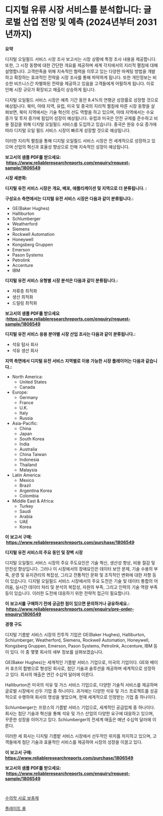 <p><h1>디지털 유류 시장 서비스를 분석합니다: 글로벌 산업 전망 및 예측 (2024년부터 2031년까지)</h1></p><p><strong>요약</strong></p>
<p><p>디지털 오일필드 서비스 시장 조사 보고서는 시장 상황에 특정 조사 내용을 제공합니다. 또한, 그 시장 동향에 대한 간단한 개요를 제공하며 세계 각지에서의 지리적 펼침에 대해 설명합니다. 고객만족을 위해 지속적인 협력을 이루고 있는 다양한 마케팅 방법을 개발하고 확장하는 효과적인 전략을 시장 조사를 통해 파악하게 됩니다. 또한 개인정보는 비슷한 비즈니스간 차별화된 전략을 제공하고 있음을 고객들에게 어필하게 됩니다. 이로 인해 시장 규모가 확장되고 매출이 상승하게 됩니다.</p><p>디지털 오일필드 서비스 시장은 예측 기간 동안 8.4%의 연평균 성장률로 성장할 것으로 예상됩니다. 북미, 아태 지역, 유럽, 미국 및 중국의 지리적 펼침에 따른 시장 동향을 살펴보면, 북미 지역에서는 기술 혁신의 선도 역할을 하고 있으며, 아태 지역에서는 수요 증가 및 투자 증가에 힘입어 성장이 예상됩니다. 유럽과 미국은 안전 규제를 준수하고 비용 절감을 위해 디지털 오일필드 서비스를 도입하고 있습니다. 중국은 원유 수요 증가에 따라 디지털 오일 필드 서비스 시장이 빠르게 성장할 것으로 예상됩니다.</p><p>이러한 지리적 펼침을 통해 디지털 오일필드 서비스 시장은 전 세계적으로 성장하고 있으며 산업의 혁신과 효율성 향상으로 인해 지속적인 성장이 예상됩니다.</p></p>
<p><strong>보고서의 샘플 PDF를 받으세요: &nbsp;<a href="https://www.reliableresearchreports.com/enquiry/request-sample/1806549">https://www.reliableresearchreports.com/enquiry/request-sample/1806549</a></strong></p>
<p><strong>시장 세분화:</strong></p>
<p><strong> 디지털 유전 서비스 시장은 개요, 배포, 애플리케이션 및 지역으로 더 분류됩니다. :</strong></p>
<p><strong>구성요소 측면에서는 디지털 유전 서비스 시장은 다음과 같이 분류됩니다.:</strong></p>
<p><ul><li>GE(Baker Hughes)</li><li>Halliburton</li><li>Schlumberger</li><li>Weatherford</li><li>Siemens</li><li>Rockwell Automation</li><li>Honeywell</li><li>Kongsberg Gruppen</li><li>Emerson</li><li>Pason Systems</li><li>Petrolink</li><li>Accenture</li><li>IBM</li></ul></p>
<p><strong> 디지털 유전 서비스 유형별 시장 분석은 다음과 같이 분류됩니다.:</strong></p>
<p><ul><li>저류층 최적화</li><li>생산 최적화</li><li>드릴링 최적화</li></ul></p>
<p><strong>보고서의 샘플 PDF를 받으세요 :<a href="https://www.reliableresearchreports.com/enquiry/request-sample/1806549">https://www.reliableresearchreports.com/enquiry/request-sample/1806549</a></strong></p>
<p><strong> 디지털 유전 서비스 응용 분야별 시장 산업 조사는 다음과 같이 분류됩니다.:</strong></p>
<p><ul><li>석유 탐사 회사</li><li>석유 생산 회사</li></ul></p>
<p><strong>지역 측면에서 디지털 유전 서비스 지역별로 이용 가능한 시장 플레이어는 다음과 같습니다.:</strong></p>
<p><ul>
    <li>
        North America:
        <ul>
            <li>United States</li>
            <li>Canada</li>
        </ul>
    </li>
    <li>
        Europe:
        <ul>
            <li>Germany</li>
            <li>France</li>
            <li>U.K.</li>
            <li>Italy</li>
            <li>Russia</li>
        </ul>
    </li>
    <li>
        Asia-Pacific:
        <ul>
            <li>China</li>
            <li>Japan</li>
            <li>South Korea</li>
            <li>India</li>
            <li>Australia</li>
            <li>China Taiwan</li>
            <li>Indonesia</li>
            <li>Thailand</li>
            <li>Malaysia</li>
        </ul>
    </li>
    <li>
        Latin America:
        <ul>
            <li>Mexico</li>
            <li>Brazil</li>
            <li>Argentina Korea</li>
            <li>Colombia</li>
        </ul>
    </li>
    <li>
        Middle East & Africa:
        <ul>
            <li>Turkey</li>
            <li>Saudi</li>
            <li>Arabia</li>
            <li>UAE</li>
            <li>Korea</li>
        </ul>
    </li>
    </ul></p>
<p><strong>이 보고서 구매: &nbsp;<a href="https://www.reliableresearchreports.com/purchase/1806549">https://www.reliableresearchreports.com/purchase/1806549</a></strong></p>
<p><strong>디지털 유전 서비스의 주요 동인 및 장벽 시장</strong></p>
<p><p>디지털 오일필드 서비스 시장의 주요 주도요인은 기술 혁신, 생산성 향상, 비용 절감 및 안전성 향상입니다. 그러나 이 시장에서의 장애요인은 데이터 보안 문제, 기술 수용의 부족, 운영 및 유지관리의 복잡성, 그리고 전통적인 문화 및 조직적인 변화에 대한 저항 등이 있습니다. 디지털 오일필드 서비스 시장에서의 주요 도전은 기술 및 데이터 통합의 어려움, 실시간 데이터 처리 및 분석의 복잡성, 자원의 부족, 그리고 인력의 기술 역량 부족 등이 있습니다. 이러한 도전에 대응하기 위한 전략적 접근이 필요합니다.</p></p>
<p><strong>이 보고서를 구매하기 전에 궁금한 점이 있으면 문의하거나 공유하세요.: &nbsp;<a href="https://www.reliableresearchreports.com/enquiry/pre-order-enquiry/1806549">https://www.reliableresearchreports.com/enquiry/pre-order-enquiry/1806549</a></strong></p>
<p><strong>경쟁 구도</strong></p>
<p><p>디지털 기름밭 서비스 시장의 전투적 기업은 GE(Baker Hughes), Halliburton, Schlumberger, Weatherford, Siemens, Rockwell Automation, Honeywell, Kongsberg Gruppen, Emerson, Pason Systems, Petrolink, Accenture, IBM 등이 있다. 이 중 몇몇 회사의 세부 정보를 살펴보겠습니다.</p><p>GE(Baker Hughes)는 세계적인 기름밭 서비스 기업으로, 미국의 기업이다. GE와 베이커 휴즈의 합병으로 형성된 회사로, 첨단 기술과 솔루션을 제공하며 세계적으로 성장하고 있다. 회사의 매출은 연간 수십억 달러에 이른다.</p><p>Halliburton은 미국의 석유 및 가스 서비스 기업으로, 다양한 기술적 서비스를 제공하며 글로벌 시장에서 선두 기업 중 하나이다. 과거에는 다양한 석유 및 가스 프로젝트를 성공적으로 수행하여 회사의 명성을 쌓았으며, 현재 세계적으로 인정받는 기업 중 하나이다.</p><p>Schlumberger는 프랑스의 기름밭 서비스 기업으로, 세계적인 공급업체 중 하나이다. 회사는 첨단 기술과 혁신을 통해 석유 및 가스 산업의 다양한 요구에 대응하고 있으며, 꾸준한 성장을 이어가고 있다. Schlumberger의 전세계 매출은 매년 수십억 달러에 이른다.</p><p>이러한 세 회사는 디지털 기름밭 서비스 시장에서 선두적인 위치를 차지하고 있으며, 고객들에게 첨단 기술과 효율적인 서비스를 제공하여 시장의 성장을 이끌고 있다.</p></p>
<p><strong>이 보고서 구매: &nbsp; <a href="https://www.reliableresearchreports.com/purchase/1806549">https://www.reliableresearchreports.com/purchase/1806549</a></strong></p>
<p><strong>보고서의 샘플 PDF를 받으세요: &nbsp;<a href="https://www.reliableresearchreports.com/enquiry/request-sample/1806549">https://www.reliableresearchreports.com/enquiry/request-sample/1806549</a></strong><strong></strong></p>
<p>&nbsp;</p>
<p><p><a href="https://medium.com/@fredajerde/%EC%88%98%EC%9D%98%EC%82%AC%EC%9A%A9-%EC%82%AC%EB%A3%8C-%EB%B3%B4%EC%99%84%EC%A0%9C-%EC%8B%9C%EC%9E%A5-%EB%8F%99%ED%96%A5-%EC%8B%9C%EC%9E%A5-%EB%8F%99%ED%96%A5-%EC%84%B1%EC%9E%A5-2024%EB%85%84%EB%B6%80%ED%84%B0-2031%EB%85%84%EA%B9%8C%EC%A7%80-%EC%98%88%EC%B8%A1-%EA%B2%B0%EA%B3%BC-c5774a2164f7">수의학 사료 보충제</a></p><p><a href="https://medium.com/@treyhettinger2023/%ED%8C%90%EB%A7%A4%EB%A1%A4-%EC%8B%9C%EC%9E%A5-%EC%84%B1%EA%B3%B5%EC%A0%81%EC%9D%B8-%EB%B9%84%EC%A6%88%EB%8B%88%EC%8A%A4-%EC%A0%84%EB%9E%B5%EC%9D%98-%EC%97%B4%EC%87%A0-2031%EB%85%84%EA%B9%8C%EC%A7%80-%EC%98%88%EC%B8%A1-99f4e4e8e855">플레이트 롤</a></p></p>